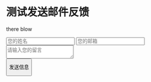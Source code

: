 # 测试发送邮件反馈

there blow

 <form action="https://formspree.io/18786705350@163.com" method="post">
                    <input type="text" placeholder="您的姓名" name="name">
                    <input type="email" placeholder="您的邮箱" name="eamil">
                    <textarea name="message" id="doc-vld-ta-2-1" minlength="10"  placeholder="请输入您的留言"></textarea>
                    <div class="banner_btn pa">
                        <button style="line-height: 41px;" type="submit">发送信息</button>
                    </div>
</form>